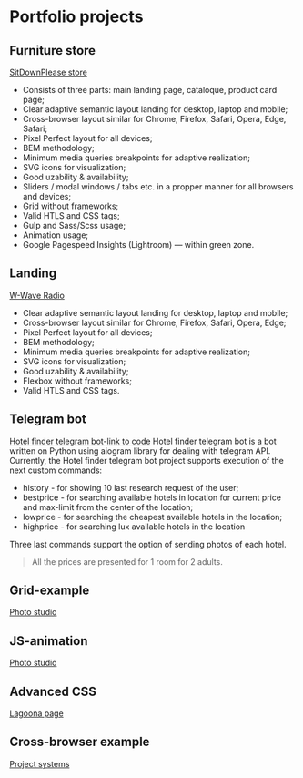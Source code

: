 # Portfolio projects

## Furniture store 
[SitDownPlease store](https://angelinastalnaya.github.io/Furniture_store)

- Consists of three parts: main landing page, cataloque, product card page;
- Clear adaptive semantic layout landing for desktop, laptop and mobile;
- Cross-browser layout similar for Chrome, Firefox, Safari, Opera, Edge, Safari;
- Pixel Perfect layout for all devices;
- BEM methodology;
- Minimum media queries breakpoints for adaptive realization;
- SVG icons for visualization;
- Good uzability & availability;
- Sliders / modal windows / tabs etc. in a propper manner for all browsers and devices;
- Grid without frameworks;
- Valid HTLS and CSS tags;
- Gulp and Sass/Scss usage;
- Animation usage;
- Google Pagespeed Insights (Lightroom) — within green zone.

## Landing
[W-Wave Radio](https://angelinastalnaya.github.io/Radio-landing/)

- Clear adaptive semantic layout landing for desktop, laptop and mobile;
- Cross-browser layout similar for Chrome, Firefox, Safari, Opera, Edge;
- Pixel Perfect layout for all devices; 
- BEM methodology;
- Minimum media queries breakpoints for adaptive realization;
- SVG icons for visualization;
- Good uzability & availability; 
- Flexbox without frameworks;
- Valid HTLS and CSS tags.


## Telegram bot 
[Hotel finder telegram bot-link to code](https://github.com/AngelinaStalnaya/Telegram-Hotelfinder-Bot)
Hotel finder telegram bot is a bot written on Python using aiogram library for dealing with telegram API.
Currently, the Hotel finder telegram bot project supports execution of the next custom commands:
* history - for showing 10 last research request of the user;
* bestprice - for searching available hotels in location for current price and max-limit from the center of the location;
* lowprice - for searching  the cheapest available hotels in the location;
* highprice - for searching lux available hotels in the location

Three last commands support the option of sending photos of  each hotel.
>All the prices are presented for 1 room for 2 adults.

## Grid-example
[Photo studio](https://angelinastalnaya.github.io/grid-example/)

## JS-animation
[Photo studio](https://angelinastalnaya.github.io/js-animation/)

## Advanced CSS
[Lagoona page](https://angelinastalnaya.github.io/advanced-css/)

## Cross-browser example
[Project systems](https://angelinastalnaya.github.io/cross-browser/)